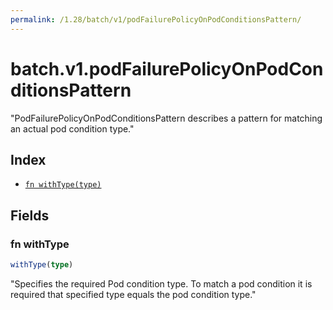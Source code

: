 ```yaml
---
permalink: /1.28/batch/v1/podFailurePolicyOnPodConditionsPattern/
---
```


# batch.v1.podFailurePolicyOnPodConditionsPattern

"PodFailurePolicyOnPodConditionsPattern describes a pattern for matching an actual pod condition type."

## Index

* [`fn withType(type)`](#fn-withtype)

## Fields

### fn withType

```ts
withType(type)
```

"Specifies the required Pod condition type. To match a pod condition it is required that specified type equals the pod condition type."